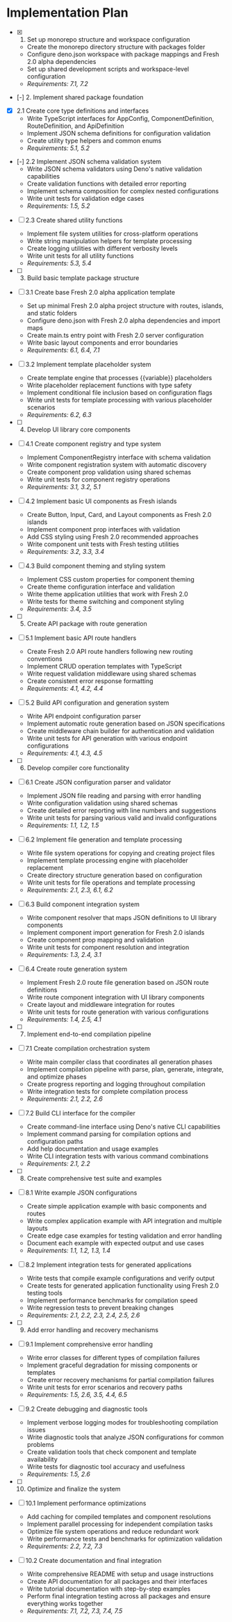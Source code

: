 # Implementation Plan

- [x] 1. Set up monorepo structure and workspace configuration
  - Create the monorepo directory structure with packages folder
  - Configure deno.json workspace with package mappings and Fresh 2.0 alpha dependencies
  - Set up shared development scripts and workspace-level configuration
  - _Requirements: 7.1, 7.2_

- [-] 2. Implement shared package foundation
- [x] 2.1 Create core type definitions and interfaces
  - Write TypeScript interfaces for AppConfig, ComponentDefinition, RouteDefinition, and ApiDefinition
  - Implement JSON schema definitions for configuration validation
  - Create utility type helpers and common enums
  - _Requirements: 5.1, 5.2_

- [-] 2.2 Implement JSON schema validation system
  - Write JSON schema validators using Deno's native validation capabilities
  - Create validation functions with detailed error reporting
  - Implement schema composition for complex nested configurations
  - Write unit tests for validation edge cases
  - _Requirements: 1.5, 5.2_

- [ ] 2.3 Create shared utility functions
  - Implement file system utilities for cross-platform operations
  - Write string manipulation helpers for template processing
  - Create logging utilities with different verbosity levels
  - Write unit tests for all utility functions
  - _Requirements: 5.3, 5.4_

- [ ] 3. Build basic template package structure
- [ ] 3.1 Create base Fresh 2.0 alpha application template
  - Set up minimal Fresh 2.0 alpha project structure with routes, islands, and static folders
  - Configure deno.json with Fresh 2.0 alpha dependencies and import maps
  - Create main.ts entry point with Fresh 2.0 server configuration
  - Write basic layout components and error boundaries
  - _Requirements: 6.1, 6.4, 7.1_

- [ ] 3.2 Implement template placeholder system
  - Create template engine that processes {{variable}} placeholders
  - Write placeholder replacement functions with type safety
  - Implement conditional file inclusion based on configuration flags
  - Write unit tests for template processing with various placeholder scenarios
  - _Requirements: 6.2, 6.3_

- [ ] 4. Develop UI library core components
- [ ] 4.1 Create component registry and type system
  - Implement ComponentRegistry interface with schema validation
  - Write component registration system with automatic discovery
  - Create component prop validation using shared schemas
  - Write unit tests for component registry operations
  - _Requirements: 3.1, 3.2, 5.1_

- [ ] 4.2 Implement basic UI components as Fresh islands
  - Create Button, Input, Card, and Layout components as Fresh 2.0 islands
  - Implement component prop interfaces with validation
  - Add CSS styling using Fresh 2.0 recommended approaches
  - Write component unit tests with Fresh testing utilities
  - _Requirements: 3.2, 3.3, 3.4_

- [ ] 4.3 Build component theming and styling system
  - Implement CSS custom properties for component theming
  - Create theme configuration interface and validation
  - Write theme application utilities that work with Fresh 2.0
  - Write tests for theme switching and component styling
  - _Requirements: 3.4, 3.5_

- [ ] 5. Create API package with route generation
- [ ] 5.1 Implement basic API route handlers
  - Create Fresh 2.0 API route handlers following new routing conventions
  - Implement CRUD operation templates with TypeScript
  - Write request validation middleware using shared schemas
  - Create consistent error response formatting
  - _Requirements: 4.1, 4.2, 4.4_

- [ ] 5.2 Build API configuration and generation system
  - Write API endpoint configuration parser
  - Implement automatic route generation based on JSON specifications
  - Create middleware chain builder for authentication and validation
  - Write unit tests for API generation with various endpoint configurations
  - _Requirements: 4.1, 4.3, 4.5_

- [ ] 6. Develop compiler core functionality
- [ ] 6.1 Create JSON configuration parser and validator
  - Implement JSON file reading and parsing with error handling
  - Write configuration validation using shared schemas
  - Create detailed error reporting with line numbers and suggestions
  - Write unit tests for parsing various valid and invalid configurations
  - _Requirements: 1.1, 1.2, 1.5_

- [ ] 6.2 Implement file generation and template processing
  - Write file system operations for copying and creating project files
  - Implement template processing engine with placeholder replacement
  - Create directory structure generation based on configuration
  - Write unit tests for file operations and template processing
  - _Requirements: 2.1, 2.3, 6.1, 6.2_

- [ ] 6.3 Build component integration system
  - Write component resolver that maps JSON definitions to UI library components
  - Implement component import generation for Fresh 2.0 islands
  - Create component prop mapping and validation
  - Write unit tests for component resolution and integration
  - _Requirements: 1.3, 2.4, 3.1_

- [ ] 6.4 Create route generation system
  - Implement Fresh 2.0 route file generation based on JSON route definitions
  - Write route component integration with UI library components
  - Create layout and middleware integration for routes
  - Write unit tests for route generation with various configurations
  - _Requirements: 1.4, 2.5, 4.1_

- [ ] 7. Implement end-to-end compilation pipeline
- [ ] 7.1 Create compilation orchestration system
  - Write main compiler class that coordinates all generation phases
  - Implement compilation pipeline with parse, plan, generate, integrate, and optimize phases
  - Create progress reporting and logging throughout compilation
  - Write integration tests for complete compilation process
  - _Requirements: 2.1, 2.2, 2.6_

- [ ] 7.2 Build CLI interface for the compiler
  - Create command-line interface using Deno's native CLI capabilities
  - Implement command parsing for compilation options and configuration paths
  - Add help documentation and usage examples
  - Write CLI integration tests with various command combinations
  - _Requirements: 2.1, 2.2_

- [ ] 8. Create comprehensive test suite and examples
- [ ] 8.1 Write example JSON configurations
  - Create simple application example with basic components and routes
  - Write complex application example with API integration and multiple layouts
  - Create edge case examples for testing validation and error handling
  - Document each example with expected output and use cases
  - _Requirements: 1.1, 1.2, 1.3, 1.4_

- [ ] 8.2 Implement integration tests for generated applications
  - Write tests that compile example configurations and verify output
  - Create tests for generated application functionality using Fresh 2.0 testing tools
  - Implement performance benchmarks for compilation speed
  - Write regression tests to prevent breaking changes
  - _Requirements: 2.1, 2.2, 2.3, 2.4, 2.5, 2.6_

- [ ] 9. Add error handling and recovery mechanisms
- [ ] 9.1 Implement comprehensive error handling
  - Write error classes for different types of compilation failures
  - Implement graceful degradation for missing components or templates
  - Create error recovery mechanisms for partial compilation failures
  - Write unit tests for error scenarios and recovery paths
  - _Requirements: 1.5, 2.6, 3.5, 4.4, 6.5_

- [ ] 9.2 Create debugging and diagnostic tools
  - Implement verbose logging modes for troubleshooting compilation issues
  - Write diagnostic tools that analyze JSON configurations for common problems
  - Create validation tools that check component and template availability
  - Write tests for diagnostic tool accuracy and usefulness
  - _Requirements: 1.5, 2.6_

- [ ] 10. Optimize and finalize the system
- [ ] 10.1 Implement performance optimizations
  - Add caching for compiled templates and component resolutions
  - Implement parallel processing for independent compilation tasks
  - Optimize file system operations and reduce redundant work
  - Write performance tests and benchmarks for optimization validation
  - _Requirements: 2.2, 7.2, 7.3_

- [ ] 10.2 Create documentation and final integration
  - Write comprehensive README with setup and usage instructions
  - Create API documentation for all packages and their interfaces
  - Write tutorial documentation with step-by-step examples
  - Perform final integration testing across all packages and ensure everything works together
  - _Requirements: 7.1, 7.2, 7.3, 7.4, 7.5_